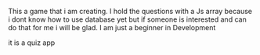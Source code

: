 This a game that i am creating. 
I hold the questions with a Js array because i dont know how to use database yet
but if someone is interested and can do that for me i will be glad.
I am just a beginner in Development

it is a quiz app